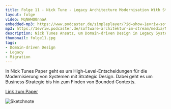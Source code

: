 ```yaml
---
title: Folge 11 - Nick Tune - Legacy Architecture Modernisation With Strategic Domain-Driven Design
layout: folge
video: MqNWHQ0nnaA
embedded-mp3: https://www.podcaster.de/simpleplayer/?id=show~1evriw~software-architektur-im-stream~pod-97306cbe66874bfe43a321c221&v=1616432747
mp3: https://1evriw.podcaster.de/software-architektur-im-stream/media/NickTune.mp3
description: Nick Tunes Ansatz, um Domain-driven Design in Legacy Systemen zu etablieren.
thumbnail: folge11.jpg
tags:
- Domain-driven Design
- Legacy
- Migration
---
```


In Nick Tunes Paper geht es um High-Level-Entscheidungen für die
Modernisierung von Systemen mit Strategic Design. Dabei geht es um
Business Strategie bis hin zum Finden von Bounded Contexts.

[Link zum Paper](https://medium.com/nick-tune-tech-strategy-blog/legacy-architecture-modernisation-with-strategic-domain-driven-design-3e7c05bb383f)

![Sketchnote](/sketchnotes/folge11.jpg)
